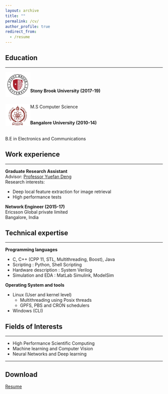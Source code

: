 ```yaml
---
layout: archive
title: ""
permalink: /cv/
author_profile: true
redirect_from:
  - /resume
---
```

## Education
------  
<img align="left" width="80" src="/images/SBU_logo_1.jpg">
<b><br><br><br>Stony Brook University (2017-19)</b>  
<br><br><br>M.S Computer Science  

<img align="left" width="80" src="/images/BU_logo.jpg">
<b><br><br><br>Bangalore University (2010-14)</b>  
<br><br><br>B.E in Electronics and Communications <br/>


## Work experience
-----
<b>Graduate Research Assistant</b>  
Advisor: <span style="color:blue"><a href='https://www.stonybrook.edu/commcms/ams/people/_faculty_profiles/deng'>Professor Yuefan Deng</a></span>  
Research interests:  
   - Deep local feature extraction for image retrieval
   - High performance tests  

<b>Network Engineer (2015-17)</b>  
Ericsson Global private limited  
Bangalore, India<br/>


## Technical expertise
------
<b>Programming languages</b>
   * C, C++ (CPP 11, STL, Multithreading, Boost), Java
   * Scripting : Python, Shell Scripting
   * Hardware description : System Verilog
   * Simulation and EDA : MatLab Simulink, ModelSim  

<b>Operating System and tools</b>
* Linux (User and kernel level)
  * Multithreading using Posix threads
  * GPFS, PBS and CRON schedulers
* Windows (CLI)<br/>


## Fields of Interests
-----
* High Performance Scientific Computing
* Machine learning and Computer Vision
* Neural Networks and Deep learning

-----
## Download

<span style="color:blue"><a href='http://www.karthik4293.me/files/Resume.pdf' target='_blank'>Resume</a></span>  
